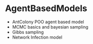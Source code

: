# AgentBasedModels

* AntColony POO agent based model
* MCMC basics and bayesian sampling
* Gibbs sampling
* Network Infection model
